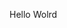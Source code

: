 Hello Wolrd



























































































































































































































































































































































































































































































































































































































































































































































































































































































































































































































































































































































































































































































































































































































































































































